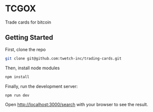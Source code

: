 # TCGOX

Trade cards for bitcoin

## Getting Started

First, clone the repo

```bash
git clone git@github.com:twetch-inc/trading-cards.git
```

Then, install node modules
```bash
npm install
```

Finally, run the development server:

```bash
npm run dev
```

Open [http://localhost:3000/search](http://localhost:3000/search) with your browser to see the result.
